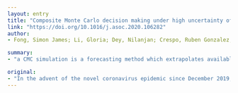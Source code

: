```yaml
---
layout: entry
title: "Composite Monte Carlo decision making under high uncertainty of novel coronavirus epidemic using hybridized deep learning and fuzzy rule induction"
link: "https://doi.org/10.1016/j.asoc.2020.106282"
author:
- Fong, Simon James; Li, Gloria; Dey, Nilanjan; Crespo, Ruben Gonzalez; Herrera-Viedma, Enrique

summary:
- "a CMC simulation is a forecasting method which extrapolates available data from multiple correlated/casual micro-data sources into many possible future outcomes by drawing random samples from some probability distributions. The overall trend and propagation of the infested cases in China are influenced by the temporal-spatial data of the nearby cities around the Wuhan city."

original:
- "In the advent of the novel coronavirus epidemic since December 2019, governments and authorities have been struggling to make critical decisions under high uncertainty at their best efforts. In computer science, this represents a typical problem of machine learning over incomplete or limited data in early epidemic Composite Monte-Carlo (CMC) simulation is a forecasting method which extrapolates available data which are broken down from multiple correlated/casual micro-data sources into many possible future outcomes by drawing random samples from some probability distributions. For instance, the overall trend and propagation of the infested cases in China are influenced by the temporal-spatial data of the nearby cities around the Wuhan city (where the virus is originated from), in terms of the population density, travel mobility, medical resources such as hospital beds and the timeliness of quarantine control in each city etc. Hence a CMC is reliable only up to the closeness of the underlying statistical distribution of a CMC, that is supposed to represent the behaviour of the future events, and the correctness of the composite data relationships. In this paper, a case study of using CMC that is enhanced by deep learning network and fuzzy rule induction for gaining better stochastic insights about the epidemic development is experimented. Instead of applying simplistic and uniform assumptions for a MC which is a common practice, a deep learning-based CMC is used in conjunction of fuzzy rule induction techniques. As a result, decision makers are benefited from a better fitted MC outputs complemented by min-max rules that foretell about the extreme ranges of future possibilities with respect to the epidemic."
---
```


